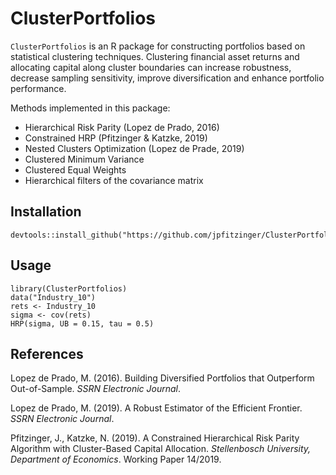 # ClusterPortfolios

`ClusterPortfolios` is an R package for constructing portfolios based on statistical clustering techniques. Clustering financial asset returns and allocating capital along cluster boundaries can increase robustness, decrease sampling sensitivity, improve diversification and enhance portfolio performance.

Methods implemented in this package:

 - Hierarchical Risk Parity (Lopez de Prado, 2016)
 - Constrained HRP (Pfitzinger & Katzke, 2019)
 - Nested Clusters Optimization (Lopez de Prade, 2019)
 - Clustered Minimum Variance
 - Clustered Equal Weights
 - Hierarchical filters of the covariance matrix
	
## Installation

```
devtools::install_github("https://github.com/jpfitzinger/ClusterPortfolios")
```

## Usage

```
library(ClusterPortfolios)
data("Industry_10")
rets <- Industry_10
sigma <- cov(rets)
HRP(sigma, UB = 0.15, tau = 0.5)
```

## References

Lopez de Prado, M. (2016).
Building Diversified Portfolios that Outperform Out-of-Sample.
 _SSRN Electronic Journal_.
 
Lopez de Prado, M. (2019).
A Robust Estimator of the Efficient Frontier.
_SSRN Electronic Journal_.

Pfitzinger, J., Katzke, N. (2019).
A Constrained Hierarchical Risk Parity Algorithm with Cluster-Based Capital Allocation.
_Stellenbosch University, Department of Economics_. Working Paper 14/2019.
